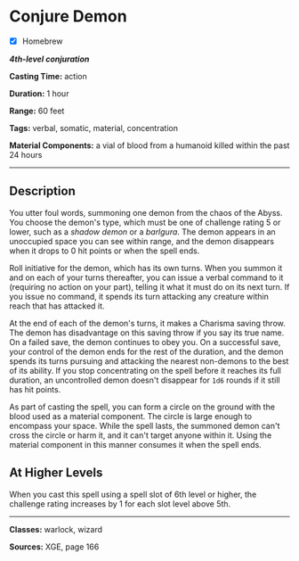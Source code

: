 # Conjure Demon

- [x] Homebrew

***4th-level conjuration***

**Casting Time:** action

**Duration:** 1 hour

**Range:** 60 feet

**Tags:** verbal, somatic, material, concentration

**Material Components:** a vial of blood from a humanoid killed within the past 24 hours

---

## Description
You utter foul words, summoning one demon from the chaos of the Abyss. You choose the demon's type, which must be one of challenge rating 5 or lower, such as a *shadow demon* or a *barlgura*. The demon appears in an unoccupied space you can see within range, and the demon disappears when it drops to 0 hit points or when the spell ends.

Roll initiative for the demon, which has its own turns. When you summon it and on each of your turns thereafter, you can issue a verbal command to it (requiring no action on your part), telling it what it must do on its next turn. If you issue no command, it spends its turn attacking any creature within reach that has attacked it.

At the end of each of the demon's turns, it makes a Charisma saving throw. The demon has disadvantage on this saving throw if you say its true name. On a failed save, the demon continues to obey you. On a successful save, your control of the demon ends for the rest of the duration, and the demon spends its turns pursuing and attacking the nearest non-demons to the best of its ability. If you stop concentrating on the spell before it reaches its full duration, an uncontrolled demon doesn't disappear for `1d6` rounds if it still has hit points.

As part of casting the spell, you can form a circle on the ground with the blood used as a material component. The circle is large enough to encompass your space. While the spell lasts, the summoned demon can't cross the circle or harm it, and it can't target anyone within it. Using the material component in this manner consumes it when the spell ends.

## At Higher Levels
When you cast this spell using a spell slot of 6th level or higher, the challenge rating increases by 1 for each slot level above 5th.

---

**Classes:** warlock, wizard

**Sources:** XGE, page 166
